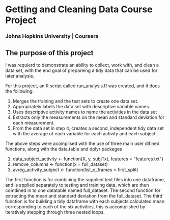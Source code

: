 # Getting and Cleaning Data Course Project
### Johns Hopkins University | Coursera

## The purpose of this project 
I was requierd to demonstrate an ability to collect, work with, and clean a data set, with the end goal of prepareing a tidy data that can be used for later analysis.


 For this project, an R script called run_analysis.R was created, and it does the following: 
 
1. Merges the training and the test sets to create one data set.
2. Appropriately labels the data set with descriptive variable names. 
3. Uses descriptive activity names to name the activities in the data set
4. Extracts only the measurements on the mean and standard deviation for each measurement. 
5. From the data set in step 4, creates a second, independent tidy data set with the average of each variable for each activity and each subject.

The above steps were acomplised with the use of three main user difined functions, along with the data.table and dplyr packeges

1. data_subject_activity <- function(X, y, subjTxt, features = "features.txt")
2. remove_columns <- function(x = full_dataset)
3. avreg_activity_subject <- function(list_d_frames = first_split)

The first function is for combining the supplied text files into one dataframe, and is applied separately to testing and training data, which are then comdined in to one datatable named full_dataset.
The second function for extracting the mean and standard deviation from the full_dataset.
The third function is for building a tidy dataframe with each subjects calculated mean corresponding to each of the six activities, this is accomplished by iteratively stepping through three nested loops.

